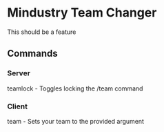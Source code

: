 # Mindustry Team Changer

This should be a feature

## Commands
### Server
teamlock - Toggles locking the /team command
### Client
team <team> - Sets your team to the provided argument
 
